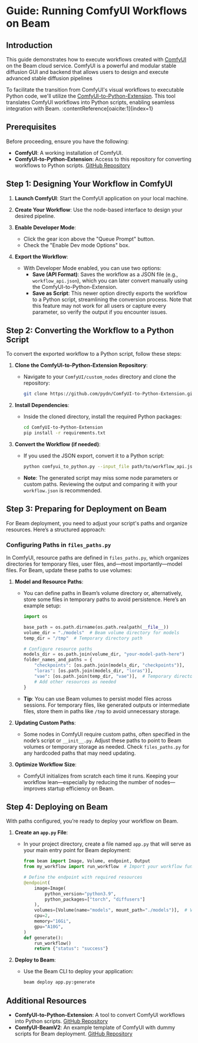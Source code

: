 
# Guide: Running ComfyUI Workflows on Beam

## Introduction

This guide demonstrates how to execute workflows created with [ComfyUI](https://github.com/comfyanonymous/ComfyUI) on the Beam cloud service. ComfyUI is a powerful and modular stable diffusion GUI and backend that allows users to design and execute advanced stable diffusion pipelines 

To facilitate the transition from ComfyUI's visual workflows to executable Python code, we'll utilize the [ComfyUI-to-Python-Extension](https://github.com/pydn/ComfyUI-to-Python-Extension). This tool translates ComfyUI workflows into Python scripts, enabling seamless integration with Beam. :contentReference[oaicite:1]{index=1}


## Prerequisites

Before proceeding, ensure you have the following:

- **ComfyUI**: A working installation of ComfyUI.
- **ComfyUI-to-Python-Extension**: Access to this repository for converting workflows to Python scripts. [GitHub Repository](https://github.com/pydn/ComfyUI-to-Python-Extension)

## Step 1: Designing Your Workflow in ComfyUI

1. **Launch ComfyUI**: Start the ComfyUI application on your local machine.
2. **Create Your Workflow**: Use the node-based interface to design your desired pipeline.
3. **Enable Developer Mode**:
   - Click the gear icon above the "Queue Prompt" button.
   - Check the "Enable Dev mode Options" box.

4. **Export the Workflow**:
   - With Developer Mode enabled, you can use two options:
     - **Save (API Format)**: Saves the workflow as a JSON file (e.g., `workflow_api.json`), which you can later convert manually using the ComfyUI-to-Python-Extension.
     - **Save as Script**: This newer option directly exports the workflow to a Python script, streamlining the conversion process. Note that this feature may not work for all users or capture every parameter, so verify the output if you encounter issues.

## Step 2: Converting the Workflow to a Python Script

To convert the exported workflow to a Python script, follow these steps:

1. **Clone the ComfyUI-to-Python-Extension Repository**:
   - Navigate to your `ComfyUI/custom_nodes` directory and clone the repository:
     ```bash
     git clone https://github.com/pydn/ComfyUI-to-Python-Extension.git
     ```

2. **Install Dependencies**:
   - Inside the cloned directory, install the required Python packages:
     ```bash
     cd ComfyUI-to-Python-Extension
     pip install -r requirements.txt
     ```

3. **Convert the Workflow (if needed)**:
   - If you used the JSON export, convert it to a Python script:
     ```bash
     python comfyui_to_python.py --input_file path/to/workflow_api.json --output_file my_workflow.py
     ```
   - **Note**: The generated script may miss some node parameters or custom paths. Reviewing the output and comparing it with your `workflow.json` is recommended.

## Step 3: Preparing for Deployment on Beam

For Beam deployment, you need to adjust your script's paths and organize resources. Here’s a structured approach:

### Configuring Paths in `files_paths.py`

In ComfyUI, resource paths are defined in `files_paths.py`, which organizes directories for temporary files, user files, and—most importantly—model files. For Beam, update these paths to use volumes:

1. **Model and Resource Paths**:
   - You can define paths in Beam’s volume directory or, alternatively, store some files in temporary paths to avoid persistence. Here’s an example setup:
     ```python
     import os

     base_path = os.path.dirname(os.path.realpath(__file__))
     volume_dir = "./models"  # Beam volume directory for models
     temp_dir = "/tmp"  # Temporary directory path

     # Configure resource paths
     models_dir = os.path.join(volume_dir, "your-model-path-here")
     folder_names_and_paths = {
         "checkpoints": [os.path.join(models_dir, "checkpoints")],
         "loras": [os.path.join(models_dir, "loras")],
         "vae": [os.path.join(temp_dir, "vae")],  # Temporary directory for VAEs
         # Add other resources as needed
     }
     ```

   - **Tip**: You can use Beam volumes to persist model files across sessions. For temporary files, like generated outputs or intermediate files, store them in paths like `/tmp` to avoid unnecessary storage.

2. **Updating Custom Paths**:
   - Some nodes in ComfyUI require custom paths, often specified in the node’s script or `__init__.py`. Adjust these paths to point to Beam volumes or temporary storage as needed. Check `files_paths.py` for any hardcoded paths that may need updating.

3. **Optimize Workflow Size**:
   - ComfyUI initializes from scratch each time it runs. Keeping your workflow lean—especially by reducing the number of nodes—improves startup efficiency on Beam.

## Step 4: Deploying on Beam

With paths configured, you’re ready to deploy your workflow on Beam.

1. **Create an `app.py` File**:
   - In your project directory, create a file named `app.py` that will serve as your main entry point for Beam deployment:
     ```python
     from beam import Image, Volume, endpoint, Output
     from my_workflow import run_workflow  # Import your workflow function

     # Define the endpoint with required resources
     @endpoint(
         image=Image(
             python_version="python3.9",
             python_packages=["torch", "diffusers"]
         ),
         volumes=[Volume(name="models", mount_path="./models")],  # Volume setup for models
         cpu=2,
         memory="16Gi",
         gpu="A10G",
     )
     def generate():
         run_workflow()
         return {"status": "success"}
     ```

2. **Deploy to Beam**:
   - Use the Beam CLI to deploy your application:
     ```bash
     beam deploy app.py:generate 
     ```
## Additional Resources

- **ComfyUI-to-Python-Extension**: A tool to convert ComfyUI workflows into Python scripts. [GitHub Repository](https://github.com/pydn/ComfyUI-to-Python-Extension)
- **ComfyUI-BeamV2**: An example template of ComfyUI with dummy scripts for Beam deployment. [GitHub Repository](https://github.com/MaayanBogin/ComfyUI-BeamV2)


